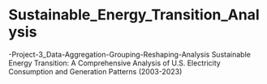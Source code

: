 # Sustainable_Energy_Transition_Analysis
-Project-3_Data-Aggregation-Grouping-Reshaping-Analysis
Sustainable Energy Transition: A Comprehensive Analysis of U.S. Electricity Consumption and Generation Patterns (2003-2023)
